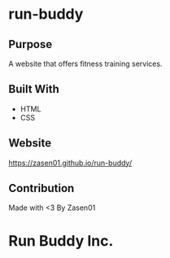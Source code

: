 # run-buddy

## Purpose 
A website that offers fitness training services.

## Built With
* HTML
* CSS

## Website 
https://zasen01.github.io/run-buddy/

## Contribution
Made with <3 By Zasen01

# Run Buddy Inc.